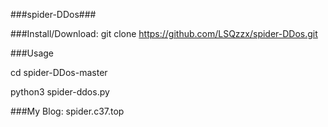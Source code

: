 ###spider-DDos###

###Install/Download:
 git clone https://github.com/LSQzzx/spider-DDos.git

###Usage

cd spider-DDos-master

python3 spider-ddos.py

###My Blog:
 spider.c37.top
